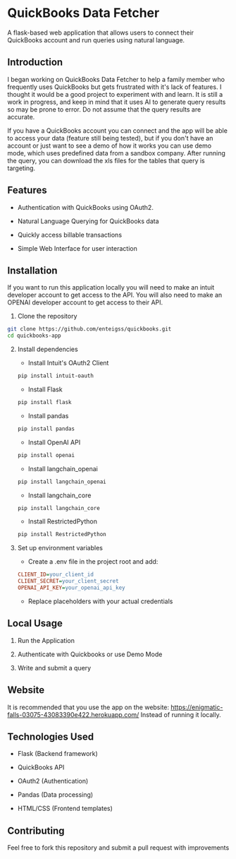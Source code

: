 # QuickBooks Data Fetcher

A flask-based web application that allows users to connect their QuickBooks account and run queries using natural language.

## Introduction

I began working on QuickBooks Data Fetcher to help a family member who frequently uses QuickBooks but gets frustrated 
with it's lack of features. I thought it would be a good project to experiment with and learn. It is still a work in progress, and 
keep in mind that it uses AI to generate query results so may be prone to error. Do not assume that the query results are accurate. 

If you have a QuickBooks account you can connect and the app will be able to access your data (feature still being tested), but if you don't have an account or just want to see a demo of how it works you can use demo mode, which uses predefined data from a sandbox company. After running the query, you can download the xls files for the tables that query is targeting. 

## Features

- Authentication with QuickBooks using OAuth2.

- Natural Language Querying for QuickBooks data

- Quickly access billable transactions

- Simple Web Interface for user interaction

## Installation

If you want to run this application locally you will need to make an intuit developer account 
to get access to the API. You will also need to make an OPENAI developer account to get access
to their API. 

1. Clone the repository

``` sh
git clone https://github.com/enteigss/quickbooks.git
cd quickbooks-app
```
2. Install dependencies

    - Install Intuit's OAuth2 Client

    ```sh
    pip install intuit-oauth
    ```

    - Install Flask

    ```sh
    pip install flask
    ```

    - Install pandas

    ```sh
    pip install pandas
    ```

    - Install OpenAI API

    ```sh
    pip install openai
    ```

    - Install langchain_openai

    ```sh
    pip install langchain_openai
    ```

    - Install langchain_core

    ```sh
    pip install langchain_core
    ```

    - Install RestrictedPython

    ```sh
    pip install RestrictedPython
    ```

3. Set up environment variables

    - Create a .env file in the project root and add:

    ``` ini
    CLIENT_ID=your_client_id
    CLIENT_SECRET=your_client_secret
    OPENAI_API_KEY=your_openai_api_key
    ```

    - Replace placeholders with your actual credentials

## Local Usage

1. Run the Application

2. Authenticate with Quickbooks or use Demo Mode

3. Write and submit a query

## Website

It is recommended that you use the app on the website: https://enigmatic-falls-03075-43083390e422.herokuapp.com/
Instead of running it locally. 


## Technologies Used

- Flask (Backend framework)

- QuickBooks API 

- OAuth2 (Authentication)

- Pandas (Data processing)

- HTML/CSS (Frontend templates)

## Contributing

Feel free to fork this repository and submit a pull request with improvements


